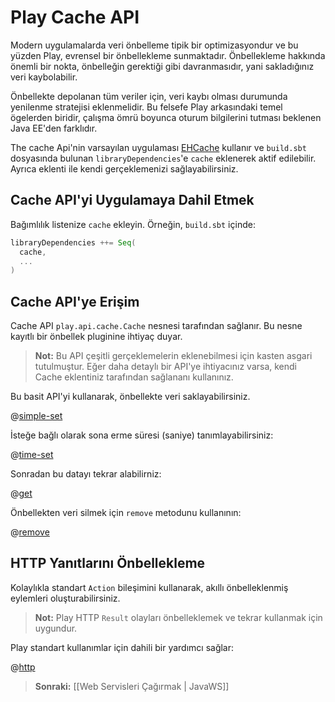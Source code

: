 <!--- Copyright (C) 2009-2013 Typesafe Inc. <http://www.typesafe.com> -->
# Play Cache API

Modern uygulamalarda veri önbelleme tipik bir optimizasyondur ve bu yüzden Play, evrensel bir önbellekleme sunmaktadır. Önbellekleme hakkında önemli bir nokta, önbelleğin gerektiği gibi davranmasıdır, yani sakladığınız veri kaybolabilir.

Önbellekte depolanan tüm veriler için, veri kaybı olması durumunda yenilenme stratejisi eklenmelidir. Bu felsefe Play arkasındaki temel ögelerden biridir, çalışma ömrü boyunca oturum bilgilerini tutması beklenen Java EE'den farklıdır.

The cache Api'nin varsayılan uygulaması [EHCache](http://www.ehcache.org/) kullanır ve `build.sbt` dosyasında bulunan `libraryDependencies`'e `cache` eklenerek aktif edilebilir. Ayrıca eklenti ile kendi gerçeklemenizi sağlayabilirsiniz.

## Cache API'yi Uygulamaya Dahil Etmek

Bağımlılık listenize `cache` ekleyin. Örneğin, `build.sbt` içinde:

```scala
libraryDependencies ++= Seq(
  cache,
  ...
)
```

## Cache API'ye Erişim

Cache API `play.api.cache.Cache` nesnesi tarafından sağlanır. Bu nesne kayıtlı bir önbellek pluginine ihtiyaç duyar.

> **Not:** Bu API çeşitli gerçeklemelerin eklenebilmesi için kasten asgari tutulmuştur. Eğer daha detaylı bir API'ye ihtiyacınız varsa, kendi Cache eklentiniz tarafından sağlananı kullanınız.

Bu basit API'yi kullanarak, önbellekte veri saklayabilirsiniz.

@[simple-set](code/javaguide/cache/JavaCache.java)

İsteğe bağlı olarak sona erme süresi (saniye) tanımlayabilirsiniz:

@[time-set](code/javaguide/cache/JavaCache.java)

Sonradan bu datayı tekrar alabilirniz:

@[get](code/javaguide/cache/JavaCache.java)

Önbellekten veri silmek için `remove` metodunu kullanının:

@[remove](code/javaguide/cache/JavaCache.java)

## HTTP Yanıtlarını Önbellekleme

Kolaylıkla standart `Action` bileşimini kullanarak, akıllı önbelleklenmiş eylemleri oluşturabilirsiniz.

> **Not:** Play HTTP `Result` olayları önbelleklemek ve tekrar kullanmak için uygundur.

Play standart kullanımlar için dahili bir yardımcı sağlar:

@[http](code/javaguide/cache/JavaCache.java)

> **Sonraki:** [[Web Servisleri Çağırmak | JavaWS]]
